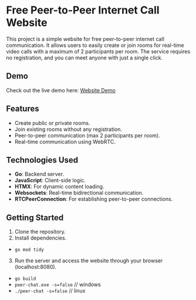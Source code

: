 # Free Peer-to-Peer Internet Call Website

This project is a simple website for free peer-to-peer internet call communication. It allows users to easily create or join rooms for real-time video calls with a maximum of 2 participants per room. The service requires no registration, and you can meet anyone with just a single click.

## Demo

Check out the live demo here: [Website Demo](#https://peerchat.top/)

## Features

- Create public or private rooms.
- Join existing rooms without any registration.
- Peer-to-peer communication (max 2 participants per room).
- Real-time communication using WebRTC.

## Technologies Used

- **Go**: Backend server.
- **JavaScript**: Client-side logic.
- **HTMX**: For dynamic content loading.
- **Websockets**: Real-time bidirectional communication.
- **RTCPeerConnection**: For establishing peer-to-peer connections.

## Getting Started

1. Clone the repository.
2. Install dependencies. 
- ```go mod tidy```
3. Run the server and access the website through your browser (localhost:8080).
* ```go build ```
* ```peer-chat.exe -s=false``` // windows
* ```./peer-chat -s=false``` // linux
